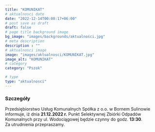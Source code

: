 ```yaml
---
title: "KOMUNIKAT"
# aktualnosci date
date: "2022-12-14T00:00:17+06:00"
# post save as draft
draft: false
# page title background image
bg_image: "images/backgrounds/aktualności.jpg"
# meta description
description : ""
# aktualnosci image
image: "images/aktualnosci/KOMUNIKAT.jpg"
image_alt: "KOMUNIKAT"
# category
category: "Pszok"

# type
type: "aktualnosci"
---
```


### Szczegóły

Przedsiębiorstwo Usług Komunalnych Spółka z o.o. w Bornem Sulinowie informuje, iż dnia **21.12.2022 r.** 
Punkt Selektywnej Zbiórki Odpadów Komunalnych przy ul. Wodociągowej będzie czynny do godz. **13:30**.  
Za utrudnienia przepraszamy.
